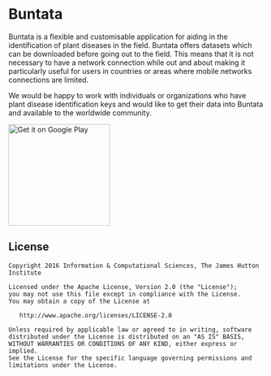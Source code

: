 Buntata
=======

Buntata is a flexible and customisable application for aiding in the identification of plant diseases in the field. Buntata offers datasets which can be downloaded before going out to the field. This means that it is not necessary to have a network connection while out and about making it particularly useful for users in countries or areas where mobile networks connections are limited.

We would be happy to work with individuals or organizations who have plant disease identification keys and would like to get their data into Buntata and available to the worldwide community.

<a href='https://play.google.com/store/apps/details?id=uk.ac.hutton.ics.buntata&utm_source=global_co&utm_medium=prtnr&utm_content=Mar2515&utm_campaign=PartBadge&pcampaignid=MKT-Other-global-all-co-prtnr-py-PartBadge-Mar2515-1'><img alt='Get it on Google Play' src='https://play.google.com/intl/en_us/badges/images/generic/en_badge_web_generic.png' width="200"/></a>


License
--------

    Copyright 2016 Information & Computational Sciences, The James Hutton Institute

    Licensed under the Apache License, Version 2.0 (the "License");
    you may not use this file except in compliance with the License.
    You may obtain a copy of the License at

       http://www.apache.org/licenses/LICENSE-2.0

    Unless required by applicable law or agreed to in writing, software
    distributed under the License is distributed on an "AS IS" BASIS,
    WITHOUT WARRANTIES OR CONDITIONS OF ANY KIND, either express or implied.
    See the License for the specific language governing permissions and
    limitations under the License.